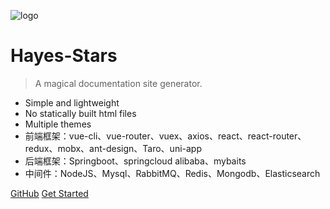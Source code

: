 ![logo](https://docsify.js.org/_media/icon.svg)

# Hayes-Stars

> A magical documentation site generator.

- Simple and lightweight
- No statically built html files
- Multiple themes
- 前端框架：vue-cli、vue-router、vuex、axios、react、react-router、redux、mobx、ant-design、Taro、uni-app
- 后端框架：Springboot、springcloud alibaba、mybaits
- 中间件：NodeJS、Mysql、RabbitMQ、Redis、Mongodb、Elasticsearch


[GitHub](https://hayes-stars.github.io/Hayes-Stars-Notebook/#/)
[Get Started](#Hayes-Stars-Notebook)
